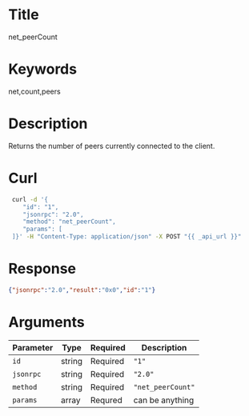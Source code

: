 # Title

net_peerCount

# Keywords

net,count,peers

# Description

Returns the number of peers currently connected to the client.

# Curl

```sh
 curl -d '{
    "id": "1",
    "jsonrpc": "2.0",
    "method": "net_peerCount",
    "params": [
 ]}' -H "Content-Type: application/json" -X POST "{{ _api_url }}"
```

# Response

```json
{"jsonrpc":"2.0","result":"0x0","id":"1"}
```

# Arguments

| Parameter | Type   | Required | Description       |
|-----------|--------|----------|-------------------|
| `id`      | string | Required | `"1"`             |
| `jsonrpc` | string | Required | `"2.0"`           |
| `method`  | string | Required | `"net_peerCount"` |
| `params`  | array  | Requred  | can be anything   |
